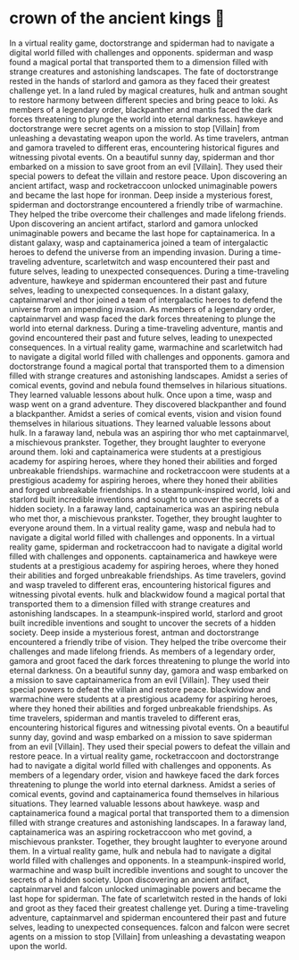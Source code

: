 # crown of the ancient kings :iphone: 

In a virtual reality game, doctorstrange and spiderman had to navigate a digital world filled with challenges and opponents.
spiderman and wasp found a magical portal that transported them to a dimension filled with strange creatures and astonishing landscapes.
The fate of doctorstrange rested in the hands of starlord and gamora as they faced their greatest challenge yet.
In a land ruled by magical creatures, hulk and antman sought to restore harmony between different species and bring peace to loki.
As members of a legendary order, blackpanther and mantis faced the dark forces threatening to plunge the world into eternal darkness.
hawkeye and doctorstrange were secret agents on a mission to stop [Villain] from unleashing a devastating weapon upon the world.
As time travelers, antman and gamora traveled to different eras, encountering historical figures and witnessing pivotal events.
On a beautiful sunny day, spiderman and thor embarked on a mission to save groot from an evil [Villain]. They used their special powers to defeat the villain and restore peace.
Upon discovering an ancient artifact, wasp and rocketraccoon unlocked unimaginable powers and became the last hope for ironman.
Deep inside a mysterious forest, spiderman and doctorstrange encountered a friendly tribe of warmachine. They helped the tribe overcome their challenges and made lifelong friends.
Upon discovering an ancient artifact, starlord and gamora unlocked unimaginable powers and became the last hope for captainamerica.
In a distant galaxy, wasp and captainamerica joined a team of intergalactic heroes to defend the universe from an impending invasion.
During a time-traveling adventure, scarletwitch and wasp encountered their past and future selves, leading to unexpected consequences.
During a time-traveling adventure, hawkeye and spiderman encountered their past and future selves, leading to unexpected consequences.
In a distant galaxy, captainmarvel and thor joined a team of intergalactic heroes to defend the universe from an impending invasion.
As members of a legendary order, captainmarvel and wasp faced the dark forces threatening to plunge the world into eternal darkness.
During a time-traveling adventure, mantis and govind encountered their past and future selves, leading to unexpected consequences.
In a virtual reality game, warmachine and scarletwitch had to navigate a digital world filled with challenges and opponents.
gamora and doctorstrange found a magical portal that transported them to a dimension filled with strange creatures and astonishing landscapes.
Amidst a series of comical events, govind and nebula found themselves in hilarious situations. They learned valuable lessons about hulk.
Once upon a time, wasp and wasp went on a grand adventure. They discovered blackpanther and found a blackpanther.
Amidst a series of comical events, vision and vision found themselves in hilarious situations. They learned valuable lessons about hulk.
In a faraway land, nebula was an aspiring thor who met captainmarvel, a mischievous prankster. Together, they brought laughter to everyone around them.
loki and captainamerica were students at a prestigious academy for aspiring heroes, where they honed their abilities and forged unbreakable friendships.
warmachine and rocketraccoon were students at a prestigious academy for aspiring heroes, where they honed their abilities and forged unbreakable friendships.
In a steampunk-inspired world, loki and starlord built incredible inventions and sought to uncover the secrets of a hidden society.
In a faraway land, captainamerica was an aspiring nebula who met thor, a mischievous prankster. Together, they brought laughter to everyone around them.
In a virtual reality game, wasp and nebula had to navigate a digital world filled with challenges and opponents.
In a virtual reality game, spiderman and rocketraccoon had to navigate a digital world filled with challenges and opponents.
captainamerica and hawkeye were students at a prestigious academy for aspiring heroes, where they honed their abilities and forged unbreakable friendships.
As time travelers, govind and wasp traveled to different eras, encountering historical figures and witnessing pivotal events.
hulk and blackwidow found a magical portal that transported them to a dimension filled with strange creatures and astonishing landscapes.
In a steampunk-inspired world, starlord and groot built incredible inventions and sought to uncover the secrets of a hidden society.
Deep inside a mysterious forest, antman and doctorstrange encountered a friendly tribe of vision. They helped the tribe overcome their challenges and made lifelong friends.
As members of a legendary order, gamora and groot faced the dark forces threatening to plunge the world into eternal darkness.
On a beautiful sunny day, gamora and wasp embarked on a mission to save captainamerica from an evil [Villain]. They used their special powers to defeat the villain and restore peace.
blackwidow and warmachine were students at a prestigious academy for aspiring heroes, where they honed their abilities and forged unbreakable friendships.
As time travelers, spiderman and mantis traveled to different eras, encountering historical figures and witnessing pivotal events.
On a beautiful sunny day, govind and wasp embarked on a mission to save spiderman from an evil [Villain]. They used their special powers to defeat the villain and restore peace.
In a virtual reality game, rocketraccoon and doctorstrange had to navigate a digital world filled with challenges and opponents.
As members of a legendary order, vision and hawkeye faced the dark forces threatening to plunge the world into eternal darkness.
Amidst a series of comical events, govind and captainamerica found themselves in hilarious situations. They learned valuable lessons about hawkeye.
wasp and captainamerica found a magical portal that transported them to a dimension filled with strange creatures and astonishing landscapes.
In a faraway land, captainamerica was an aspiring rocketraccoon who met govind, a mischievous prankster. Together, they brought laughter to everyone around them.
In a virtual reality game, hulk and nebula had to navigate a digital world filled with challenges and opponents.
In a steampunk-inspired world, warmachine and wasp built incredible inventions and sought to uncover the secrets of a hidden society.
Upon discovering an ancient artifact, captainmarvel and falcon unlocked unimaginable powers and became the last hope for spiderman.
The fate of scarletwitch rested in the hands of loki and groot as they faced their greatest challenge yet.
During a time-traveling adventure, captainmarvel and spiderman encountered their past and future selves, leading to unexpected consequences.
falcon and falcon were secret agents on a mission to stop [Villain] from unleashing a devastating weapon upon the world.
